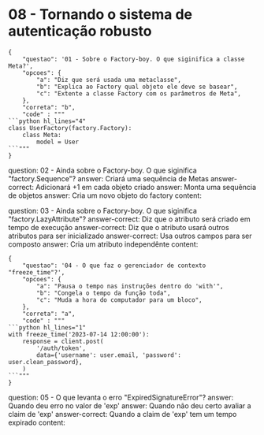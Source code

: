 # 08 - Tornando o sistema de autenticação robusto

```quiz
{
    "questao": '01 - Sobre o Factory-boy. O que siginifica a classe Meta?',
	"opcoes": {
		"a": "Diz que será usada uma metaclasse",
		"b": "Explica ao Factory qual objeto ele deve se basear",
		"c": "Extente a classe Factory com os parâmetros de Meta",
	},
	"correta": "b",
	"code" : """
```python hl_lines="4"
class UserFactory(factory.Factory):
    class Meta:
        model = User
```"""
}
```

<?quiz?>
question: 02 - Ainda sobre o Factory-boy. O que siginifica "factory.Sequence"?
answer: Criará uma sequência de Metas
answer-correct: Adicionará +1 em cada objeto criado
answer: Monta uma sequência de objetos
answer: Cria um novo objeto do factory
content:
<?/quiz?>


<?quiz?>
question: 03 - Ainda sobre o Factory-boy. O que siginifica "factory.LazyAttribute"?
answer-correct: Diz que o atributo será criado em tempo de execução
answer-correct: Diz que o atributo usará outros atributos para ser inicializado
answer-correct: Usa outros campos para ser composto
answer: Cria um atributo independênte
content:
<?/quiz?>

```quiz
{
    "questao": '04 - O que faz o gerenciador de contexto "freeze_time"?',
	"opcoes": {
		"a": "Pausa o tempo nas instruções dentro do 'with'",
		"b": "Congela o tempo da função toda",
		"c": "Muda a hora do computador para um bloco",
	},
	"correta": "a",
	"code" : """
```python hl_lines="1"
with freeze_time('2023-07-14 12:00:00'):
    response = client.post(
        '/auth/token',
        data={'username': user.email, 'password': user.clean_password},
    )
```"""
}
```

<?quiz?>
question: 05 - O que levanta o erro "ExpiredSignatureError"?
answer: Quando deu erro no valor de 'exp'
answer: Quando não deu certo avaliar a claim de 'exp'
answer-correct: Quando a claim de 'exp' tem um tempo expirado
content:
<?/quiz?>
